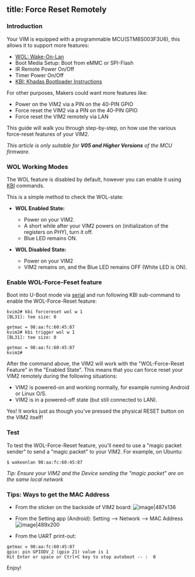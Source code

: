 title: Force Reset Remotely
---

### Introduction
Your VIM is equipped with a programmable MCU(STM8S003F3U6), this allows it to support more features:
* [WOL: Wake-On-Lan](/vim2/HowtoUseWol.html)
* Boot Media Setup: Boot from eMMC or SPI-Flash
* IR Remote Power On/Off
* Timer Power On/Off
* [KBI: Khadas Bootloader Instructions](/vim2/KbiGuidance.html)

For other purposes, Makers could want more features like:
* Power on the VIM2 via a PIN on the 40-PIN GPIO
* Force reset the VIM2 via a PIN on the 40-PIN GPIO
* Force reset the VIM2 remotely via LAN

This guide will walk you through step-by-step, on how use the various force-reset features of your VIM2.

*This article is only suitable for **V05 and Higher Versions** of the MCU firmware.*

### WOL Working Modes
The WOL feature is disabled by default, however you can enable it using [KBI](/vim2/KbiGuidance.html) commands.

This is a simple method to check the WOL-state:

* **WOL Enabled State:**
  * Power on your VIM2.
  * A short while after your VIM2 powers on (initialization of the registers on PHY), turn it off.
  * Blue LED remains ON.

* **WOL Disabled State:**
  * Power on your VIM2
  * VIM2 remains on, and the Blue LED remains OFF (White LED is ON).

### Enable WOL-Force-Feset feature
Boot into U-Boot mode via [serial](/vim2/SetupSerialTool.html) and run following KBI sub-command to enable the WOL-Force-Reset feature:
```
kvim2# kbi forcereset wol w 1
[BL31]: tee size: 0

getmac = 98:aa:fc:60:45:87
kvim2# kbi trigger wol w 1
[BL31]: tee size: 0

getmac = 98:aa:fc:60:45:87
kvim2#
```
After the command above, the VIM2 will work with the "WOL-Force-Reset Feature" in the "Enabled State". This means that you can force reset your VIM2 remotely during the following situations:
* VIM2 is powered-on and working normally, for example running Android or Linux O/S.
* VIM2 is in a powered-off state (but still connected to LAN).

Yes! It works just as though you've pressed the physical RESET button on the VIM2 itself!

### Test
To test the WOL-Force-Reset feature, you'll need to use a "magic packet sender" to send a "magic packet" to your VIM2. For example, on Ubuntu:
```
$ wakeonlan 98:aa:fc:60:45:87
```

*Tip: Ensure your VIM2 and the Device sending the "magic packet" are on the same local network*

### Tips: Ways to get the MAC Address
* From the sticker on the backside of VIM2 board:
![image|487x136](/images/vim2/vim2_mac.jpg)

* From the Setting app (Android): Setting --> Network --> MAC Address
![image|489x200](/images/vim2/vim2_android_mac.jpg)

* From the UART print-out:
```
getmac = 98:aa:fc:60:45:87
gpio: pin GPIODV_2 (gpio 21) value is 1
Hit Enter or space or Ctrl+C key to stop autoboot -- :  0 
```

Enjoy!
